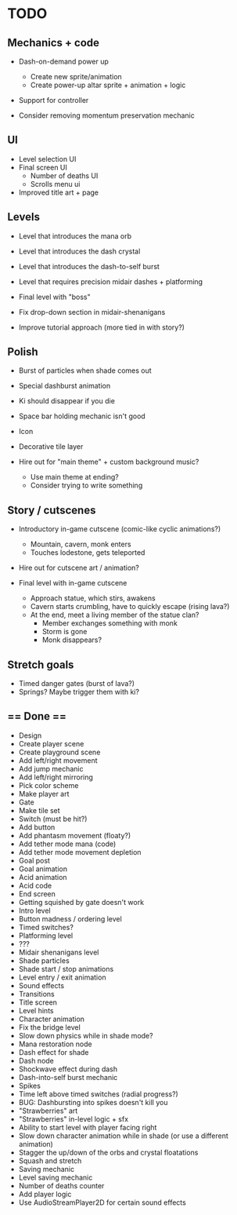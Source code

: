 # TODO

## Mechanics + code
- Dash-on-demand power up
  - Create new sprite/animation
  - Create power-up altar sprite + animation + logic

- Support for controller
- Consider removing momentum preservation mechanic

## UI
- Level selection UI
- Final screen UI
  - Number of deaths UI
  - Scrolls menu ui
- Improved title art + page

## Levels
- Level that introduces the mana orb
- Level that introduces the dash crystal
- Level that introduces the dash-to-self burst
- Level that requires precision midair dashes + platforming
- Final level with "boss"

- Fix drop-down section in midair-shenanigans
- Improve tutorial approach (more tied in with story?)

## Polish
- Burst of particles when shade comes out
- Special dashburst animation
- Ki should disappear if you die
- Space bar holding mechanic isn't good

- Icon
- Decorative tile layer

- Hire out for "main theme" + custom background music?
  - Use main theme at ending?
  - Consider trying to write something

## Story / cutscenes

- Introductory in-game cutscene (comic-like cyclic animations?)
  - Mountain, cavern, monk enters
  - Touches lodestone, gets teleported
- Hire out for cutscene art / animation?

- Final level with in-game cutscene
  - Approach statue, which stirs, awakens
  - Cavern starts crumbling, have to quickly escape (rising lava?)
  - At the end, meet a living member of the statue clan?
    - Member exchanges something with monk
    - Storm is gone
    - Monk disappears?

## Stretch goals

- Timed danger gates (burst of lava?)
- Springs? Maybe trigger them with ki?

## == Done ==

- Design
- Create player scene
- Create playground scene
- Add left/right movement
- Add jump mechanic
- Add left/right mirroring
- Pick color scheme
- Make player art
- Gate
- Make tile set
- Switch (must be hit?)
- Add button
- Add phantasm movement (floaty?)
- Add tether mode mana (code)
- Add tether mode movement depletion
- Goal post
- Goal animation
- Acid animation
- Acid code
- End screen
- Getting squished by gate doesn't work
- Intro level
- Button madness / ordering level
- Timed switches?
- Platforming level
- ???
- Midair shenanigans level
- Shade particles
- Shade start / stop animations
- Level entry / exit animation
- Sound effects
- Transitions
- Title screen
- Level hints
- Character animation
- Fix the bridge level
- Slow down physics while in shade mode?
- Mana restoration node
- Dash effect for shade
- Dash node
- Shockwave effect during dash
- Dash-into-self burst mechanic
- Spikes
- Time left above timed switches (radial progress?)
- BUG: Dashbursting into spikes doesn't kill you
- "Strawberries" art
- "Strawberries" in-level logic + sfx
- Ability to start level with player facing right
- Slow down character animation while in shade (or use a different animation)
- Stagger the up/down of the orbs and crystal floatations
- Squash and stretch
- Saving mechanic
- Level saving mechanic
- Number of deaths counter
- Add player logic
- Use AudioStreamPlayer2D for certain sound effects
